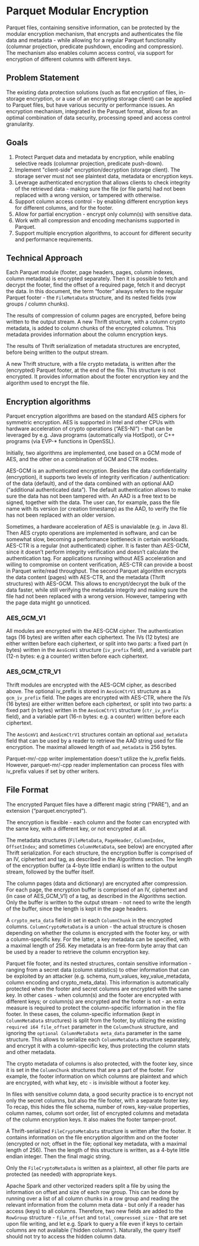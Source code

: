 <!--
  - Licensed to the Apache Software Foundation (ASF) under one
  - or more contributor license agreements.  See the NOTICE file
  - distributed with this work for additional information
  - regarding copyright ownership.  The ASF licenses this file
  - to you under the Apache License, Version 2.0 (the
  - "License"); you may not use this file except in compliance
  - with the License.  You may obtain a copy of the License at
  -
  -   http://www.apache.org/licenses/LICENSE-2.0
  -
  - Unless required by applicable law or agreed to in writing,
  - software distributed under the License is distributed on an
  - "AS IS" BASIS, WITHOUT WARRANTIES OR CONDITIONS OF ANY
  - KIND, either express or implied.  See the License for the
  - specific language governing permissions and limitations
  - under the License.
  -->

# Parquet Modular Encryption

Parquet files, containing sensitive information, can be protected by the modular
encryption mechanism, that encrypts and authenticates the file data and metadata - 
while allowing for a regular Parquet functionality (columnar projection, 
predicate pushdown, encoding and compression). The mechanism also enables column access 
control, via support for encryption of different columns with different keys.

## Problem Statement
The existing data protection solutions (such as flat encryption of files, in-storage 
encryption, or a use of an encrypting storage client) can be applied to Parquet files,
but have various security or performance issues. An encryption mechanism, integrated in
the Parquet format, allows for an optimal combination of data security, processing
speed and access control granularity.


## Goals
1. Protect Parquet data and metadata by encryption, while enabling selective reads 
(columnar projection, predicate push-down).
2. Implement "client-side" encryption/decryption (storage client). The storage server 
must not see plaintext data, metadata or encryption keys.
3. Leverage authenticated encryption that allows clients to check integrity of the 
retrieved data - making sure the file (or file parts) had not been replaced with a 
wrong version, or tampered with otherwise.
4. Support column access control - by enabling different encryption keys for different 
columns, and for the footer.
5. Allow for partial encryption - encrypt only column(s) with sensitive data.
6. Work with all compression and encoding mechanisms supported in Parquet.
7. Support multiple encryption algorithms, to account for different security and 
performance requirements.


## Technical Approach

Each Parquet module (footer, page headers, pages, column indexes, column metadata) is 
encrypted separately. Then it is possible to fetch and decrypt the footer, find the 
offset of a required page, fetch it and decrypt the data. In this document, the term 
“footer” always refers to the regular Parquet footer - the `FileMetaData` structure, and 
its nested fields (row groups / column chunks).

The results of compression of column pages are encrypted, before being written to the 
output stream. A new Thrift structure, with a column crypto metadata, is added to 
column chunks of the encrypted columns. This metadata provides information about the 
column encryption keys.

The results of Thrift serialization of metadata structures are encrypted, before being 
written to the output stream.

A new Thrift structure, with a file crypto metadata,  is written after the (encrypted) 
Parquet footer, at the end of the file. This structure is not encrypted. It provides 
information about the footer encryption key and the algorithm used to encrypt the file.

## Encryption algorithms

Parquet encryption algorithms are based on the standard AES ciphers for symmetric 
encryption. AES is supported in Intel and other CPUs with hardware acceleration of 
crypto operations (“AES-NI”) - that can be leveraged by e.g. Java programs 
(automatically via HotSpot), or C++ programs (via EVP-* functions in OpenSSL).

Initially, two algorithms are implemented, one based on a GCM mode of AES, and the other 
on a combination of GCM and CTR modes.

AES-GCM is an authenticated encryption. Besides the data confidentiality (encryption), it 
supports two levels of integrity verification / authentication: of the data (default), and 
of the data combined with an optional AAD (“additional authenticated data”). The default 
authentication allows to make sure the data has not been tampered with. An AAD is a free 
text to be signed, together with the data. The user can, for example, pass the file name 
with its version (or creation timestamp) as the AAD, to verify the file has not been 
replaced with an older version.

Sometimes, a hardware acceleration of AES is unavialable (e.g. in Java 8). Then AES crypto 
operations are implemented in software, and can be somewhat slow, becoming a performance 
bottleneck in certain workloads. AES-CTR is a regular (not authenticated) cipher.
It is faster than AES-GCM, since it doesn’t perform integrity verification and doesn’t 
calculate the authentication tag. For applications running without AES acceleration and 
willing to compromise on content verification, AES-CTR can provide a boost in Parquet 
write/read throughput. The second Parquet algorithm encrypts the data content (pages) 
with AES-CTR, and the metadata (Thrift structures) with AES-GCM. This allows to encrypt/decrypt 
the bulk of the data faster, while still verifying the metadata integrity and making sure 
the file had not been replaced with a wrong version. However, tampering with the page data 
might go unnoticed. 


### AES_GCM_V1
All modules are encrypted with the AES-GCM cipher. The authentication tags (16 bytes) are 
written after each ciphertext. The IVs (12 bytes) are either written before each ciphertext, 
or split into two parts: a fixed part (n bytes) written in the `AesGcmV1` structure 
(`iv_prefix` field), and a variable part (12-n bytes: e.g a counter) written before 
each ciphertext.

### AES_GCM_CTR_V1
Thrift modules are encrypted with the AES-GCM cipher, as described above. The optional iv_prefix
is stored in `AesGcmCtrV1` structure as a `gcm_iv_prefix` field.
The pages are encrypted with AES-CTR, where the IVs (16 bytes) are either written before each 
ciphertext, or split into two parts: a fixed part (n bytes) written in the `AesGcmCtrV1` structure 
(`ctr_iv_prefix` field), and a variable part (16-n bytes: e.g. a counter) written before 
each ciphertext.

The `AesGcmV1` and `AesGcmCtrV1` structures contain an optional `aad_metadata` field that can 
be used by a reader to retrieve the AAD string used for file encryption. The maximal allowed
length of `aad_metadata` is 256 bytes.

Parquet-mr/-cpp writer implementation doesn't utilize the iv_prefix fields. However, parquet-mr/-cpp 
reader implementation can process files with iv_prefix values if set by other writers.


## File Format

The encrypted Parquet files have a different magic string (“PARE”), and an extension 
(“parquet.encrypted”).

The encryption is flexible - each column and the footer can encrypted with the same key, 
with a different key, or not encrypted at all.

The metadata structures (`FileMetaData`, `PageHeader`, `ColumnIndex`, `OffsetIndex`; and sometimes 
`ColumnMetaData`, see below) are encrypted after Thrift serialization. For each structure, 
the encryption buffer is comprised of an IV, ciphertext and tag, as described in the 
Algorithms section. The length of the encryption buffer (a 4-byte little endian) is 
written to the output stream, followed by the buffer itself.

The column pages (data and dictionary) are encrypted after compression. For each page, 
the encryption buffer is comprised of an IV, ciphertext and (in case of AES_GCM_V1) of a 
tag, as described in the Algorithms section. Only the buffer is written to the output 
stream - not need to write the length of the buffer, since the length is kept in the page 
headers.

A `crypto_meta_data` field in set in each `ColumnChunk` in the encrypted columns. 
`ColumnCryptoMetaData` is a union - the actual structure is chosen depending on whether the 
column is encrypted with the footer key, or with a column-specific key. For the latter, 
a key metadata can be specified, with a maximal length of 256. Key metadata is an free-form
byte array that can be used by a reader to retrieve the column encryption key. 

Parquet file footer, and its nested structures, contain sensitive information - ranging 
from a secret data (column statistics) to other information that can be exploited by an 
attacker (e.g. schema, num_values, key_value_metadata, column encoding and crypto_meta_data). 
This information is automatically protected when the footer and secret columns are encrypted 
with the same key. In other cases - when column(s) and the footer are encrypted with 
different keys; or column(s) are encrypted and the footer is not - an extra measure is 
required to protect the column-specific information in the file footer. In these cases, 
the column-specific information (kept in `ColumnMetaData` structures) is split from the 
footer, by utilizing the existing `required i64 file_offset` parameter in the `ColumnChunk` 
structure, and ignoring the `optional ColumnMetaData meta_data` parameter in the same 
structure. This allows to serialize each `ColumnMetaData` structure separately, and encrypt 
it with a column-specific key, thus protecting the column stats and other metadata. 

The crypto metadata of columns is also protected, with the footer key, since it is set 
in the `ColumnChunk` structures that are a part of the footer. For example, the footer information 
on which columns are plaintext and which are encrypted, with what key, etc - is invisible 
without a footer key. 

In files with sensitive column data, a good security practice is to encrypt not only the 
secret columns, but also the file footer, with a separate footer key. To recap, this hides
the file schema, number of rows, key-value properties, column names, column sort order, 
list of encrypted columns and metadata of the column encryption keys. It also makes the footer 
tamper-proof.

A Thrift-serialized `FileCryptoMetaData` structure is written after the footer. It contains 
information on the file encryption algorithm and on the footer (encrypted or not; offset in 
the file; optional key metadata, with a maximal length of 256). Then 
the length of this structure is written, as a 4-byte little endian integer. Then the final 
magic string.

Only the `FileCryptoMetaData` is written as a plaintext, all other file parts are protected
(as needed) with appropriate keys.

Apache Spark and other vectorized readers split a file by using the information on offset
and size of each row group. This can be done by running over a list of all column chunks
in a row group and reading the relevant information from the column meta data - but only
if a reader has access (keys) to all columns. Therefore, two new fields are added to the
`RowGroup` structure - `file_offset` and `total_compressed_size` - that are set upon file
writing, and let e.g. Spark to query a file even if keys to certain columns are not available
('hidden columns'). Naturally, the query itself should not try to access the hidden column
data.
